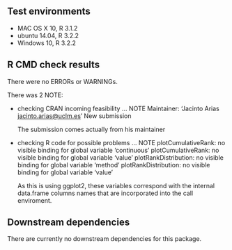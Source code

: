 ## Test environments
* MAC OS X 10, R 3.1.2
* ubuntu 14.04, R 3.2.2
* Windows 10, R 3.2.2

## R CMD check results
There were no ERRORs or WARNINGs. 

There was 2 NOTE:

* checking CRAN incoming feasibility ... NOTE
  Maintainer: ‘Jacinto Arias <jacinto.arias@uclm.es>’
  New submission

  The submission comes actually from his maintainer

* checking R code for possible problems ... NOTE
  plotCumulativeRank: no visible binding for global variable ‘continuous’
  plotCumulativeRank: no visible binding for global variable ‘value’
  plotRankDistribution: no visible binding for global variable ‘method’
  plotRankDistribution: no visible binding for global variable ‘value’

  As this is using ggplot2, these variables correspond with the internal
  data.frame columns names that are incorporated into the call enviroment.

## Downstream dependencies
  There are currently no downstream dependencies for this package.